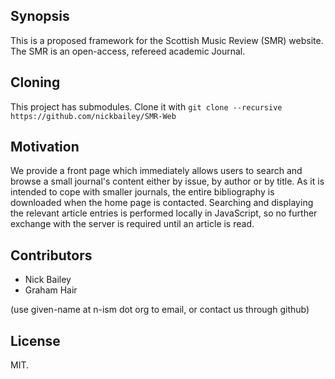 ## Synopsis

This is a proposed framework for the Scottish
Music Review (SMR)  website.
The SMR is an open-access, refereed academic Journal.

## Cloning

This project has submodules. Clone it with
``git clone --recursive https://github.com/nickbailey/SMR-Web``

## Motivation

We provide a front page which immediately allows users to
search and browse a small journal's content either by issue,
by author or by title. As it is intended to cope with smaller
journals, the entire bibliography is downloaded when
the home page is contacted. Searching and displaying the
relevant article entries is performed locally in JavaScript,
so no further exchange with the server is required until
an article is read.

## Contributors

 * Nick Bailey
 * Graham Hair

(use given-name at n-ism dot org to email, or contact us
through github)

## License

MIT.

